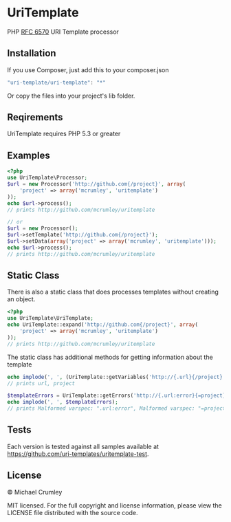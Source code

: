 UriTemplate
===========

PHP [RFC 6570](http://tools.ietf.org/html/rfc6570) URI Template processor

Installation
------------
If you use Composer, just add this to your composer.json
```javascript
"uri-template/uri-template": "*"
```

Or copy the files into your project's lib folder.

Reqirements
-----------
UriTemplate requires PHP 5.3 or greater

Examples
--------
```php
<?php
use UriTemplate\Processor;
$url = new Processor('http://github.com{/project}', array(
    'project' => array('mcrumley', 'uritemplate')
));
echo $url->process();
// prints http://github.com/mcrumley/uritemplate

// or
$url = new Processor();
$url->setTemplate('http://github.com{/project}');
$url->setData(array('project' => array('mcrumley', 'uritemplate')));
echo $url->process();
// prints http://github.com/mcrumley/uritemplate
```

Static Class
------------
There is also a static class that does processes templates without creating an object.
```php
<?php
use UriTemplate\UriTemplate;
echo UriTemplate::expand('http://github.com{/project}', array(
    'project' => array('mcrumley', 'uritemplate')
));
// prints http://github.com/mcrumley/uritemplate
```

The static class has additional methods for getting information about the template

```php
echo implode(', ', (UriTemplate::getVariables('http://{.url}{/project}')));
// prints url, project

$templateErrors = UriTemplate::getErrors('http://{.url:error}{=project}'));
echo implode(', ', $templateErrors);
// prints Malformed varspec: ".url:error", Malformed varspec: "=project"
```

Tests
-----
Each version is tested against all samples available at https://github.com/uri-templates/uritemplate-test.

License
-------
© Michael Crumley

MIT licensed. For the full copyright and license information, please view the LICENSE
file distributed with the source code.
